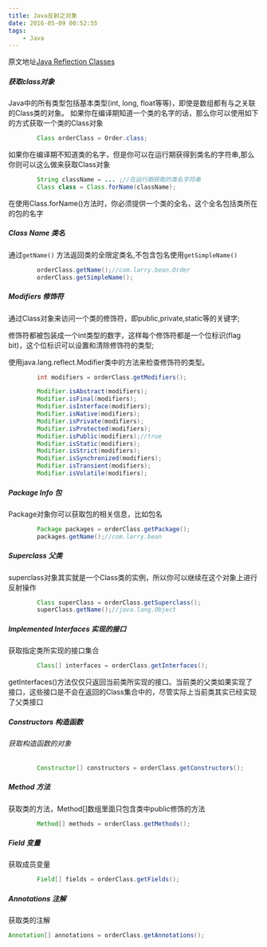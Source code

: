 ```yaml
---
title: Java反射之对象
date: 2016-05-09 00:52:55
tags:
    - Java
---
```

原文地址[Java Reflection Classes](http://tutorials.jenkov.com/java-reflection/classes.html)
    
##### 获取class对象
Java中的所有类型包括基本类型(int, long, float等等)，即使是数组都有与之关联的Class类的对象。
如果你在编译期知道一个类的名字的话，那么你可以使用如下的方式获取一个类的Class对象

```java
        Class orderClass = Order.class;
```

如果你在编译期不知道类的名字，但是你可以在运行期获得到类名的字符串,那么你则可以这么做来获取Class对象

```java
        String className = ... ;//在运行期获取的类名字符串
        Class class = Class.forName(className);
```

在使用Class.forName()方法时，你必须提供一个类的全名，这个全名包括类所在的包的名字

##### Class Name 类名

通过`getName()` 方法返回类的全限定类名,不包含包名使用`getSimpleName()`

```java
        orderClass.getName();//com.larry.bean.Order
        orderClass.getSimpleName();
```

##### Modifiers 修饰符

通过Class对象来访问一个类的修饰符，即public,private,static等的关键字;

修饰符都被包装成一个int类型的数字，这样每个修饰符都是一个位标识(flag bit)，这个位标识可以设置和清除修饰符的类型;

使用java.lang.reflect.Modifier类中的方法来检查修饰符的类型。

```java
        int modifiers = orderClass.getModifiers();

        Modifier.isAbstract(modifiers);
        Modifier.isFinal(modifiers);
        Modifier.isInterface(modifiers);
        Modifier.isNative(modifiers);
        Modifier.isPrivate(modifiers);
        Modifier.isProtected(modifiers);
        Modifier.isPublic(modifiers);//true
        Modifier.isStatic(modifiers);
        Modifier.isStrict(modifiers);
        Modifier.isSynchronized(modifiers);
        Modifier.isTransient(modifiers);
        Modifier.isVolatile(modifiers);
```

##### Package Info 包

Package对象你可以获取包的相关信息，比如包名

```java
        Package packages = orderClass.getPackage();
        packages.getName();//com.larry.bean
```

##### Superclass 父类

superclass对象其实就是一个Class类的实例，所以你可以继续在这个对象上进行反射操作

```java
        Class superClass = orderClass.getSuperclass();
        superClass.getName();//java.lang.Object
```

##### Implemented Interfaces 实现的接口

获取指定类所实现的接口集合

```java
        Class[] interfaces = orderClass.getInterfaces();
```

getInterfaces()方法仅仅只返回当前类所实现的接口。当前类的父类如果实现了接口，这些接口是不会在返回的Class集合中的，尽管实际上当前类其实已经实现了父类接口

##### Constructors 构造函数

###### 获取构造函数的对象

```java
        Constructor[] constructors = orderClass.getConstructors();
```

##### Method 方法

获取类的方法，Method[]数组里面只包含类中public修饰的方法

```java
        Method[] methods = orderClass.getMethods();
```

##### Field 变量

获取成员变量

```java
        Field[] fields = orderClass.getFields();
```

##### Annotations 注解

获取类的注解

```java
Annotation[] annotations = orderClass.getAnnotations();
```


